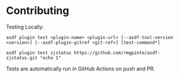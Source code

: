 # Contributing

Testing Locally:

```shell
asdf plugin test <plugin-name> <plugin-url> [--asdf-tool-version <version>] [--asdf-plugin-gitref <git-ref>] [test-command*]

asdf plugin test zjstatus https://github.com/rmgpinto/asdf-zjstatus.git "echo 1"
```

Tests are automatically run in GitHub Actions on push and PR.
